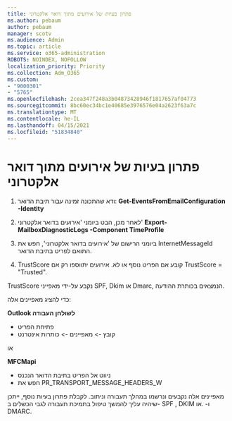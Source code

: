 ```yaml
---
title: פתרון בעיות של אירועים מתוך דואר אלקטרוני
ms.author: pebaum
author: pebaum
manager: scotv
ms.audience: Admin
ms.topic: article
ms.service: o365-administration
ROBOTS: NOINDEX, NOFOLLOW
localization_priority: Priority
ms.collection: Adm_O365
ms.custom:
- "9000301"
- "5765"
ms.openlocfilehash: 2cea347f248a3b04873428946f1817657af04773
ms.sourcegitcommit: 8bc60ec34bc1e40685e3976576e04a2623f63a7c
ms.translationtype: MT
ms.contentlocale: he-IL
ms.lasthandoff: 04/15/2021
ms.locfileid: "51834840"
---
```

# <a name="troubleshooting-events-from-email"></a>פתרון בעיות של אירועים מתוך דואר אלקטרוני

1. ודא שהתכונה זמינה עבור תיבת הדואר: **Get-EventsFromEmailConfiguration -Identity <mailbox>**

2. לאחר מכן, הבט ביומני 'אירועים בדואר אלקטרוני' **Export-MailboxDiagnosticLogs <mailbox> -Component TimeProfile**

3. ביומני הרישום של 'אירועים בדואר אלקטרוני', חפש את InternetMessageId התואם לפריט בתיבת הדואר.  

4. TrustScore קובע אם הפריט נוסף או לא. אירועים יתווספו רק אם TrustScore = "Trusted".

TrustScore נקבע על-ידי מאפייני SPF, Dkim או Dmarc, הנמצאים בכותרת ההודעה.

כדי להציג מאפיינים אלה:

**Outlook לשולחן העבודה**

- פתיחת הפריט
- קובץ -> מאפיינים -> כותרות אינטרנט

או

**MFCMapi**

- ניווט אל הפריט בתיבת הדואר הנכנס
- חפש את PR_TRANSPORT_MESSAGE_HEADERS_W

מאפיינים אלה נקבעים ונרשמו במהלך תעבורה וניתוב. לקבלת פתרון בעיות נוסף, ייתכן שיהיה עליך להמשך טיפול בתמיכת תעבורה לגבי הכשלים ב- SPF , DKIM ו- .או DMARC.